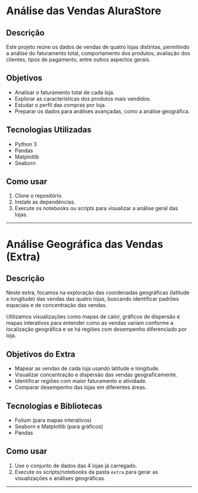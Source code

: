 # Análise das Vendas AluraStore

## Descrição

Este projeto reúne os dados de vendas de quatro lojas distintas, permitindo a análise do faturamento total, comportamento dos produtos, avaliação dos clientes, tipos de pagamento, entre outros aspectos gerais.

## Objetivos

- Analisar o faturamento total de cada loja.
- Explorar as características dos produtos mais vendidos.
- Estudar o perfil das compras por loja.
- Preparar os dados para análises avançadas, como a análise geográfica.

## Tecnologias Utilizadas

- Python 3
- Pandas
- Matplotlib
- Seaborn

## Como usar

1. Clone o repositório.
2. Instale as dependências.
3. Execute os notebooks ou scripts para visualizar a análise geral das lojas.

---
# Análise Geográfica das Vendas (Extra)

## Descrição

Neste extra, focamos na exploração das coordenadas geográficas (latitude e longitude) das vendas das quatro lojas, buscando identificar padrões espaciais e de concentração das vendas.

Utilizamos visualizações como mapas de calor, gráficos de dispersão e mapas interativos para entender como as vendas variam conforme a localização geográfica e se há regiões com desempenho diferenciado por loja.

## Objetivos do Extra

- Mapear as vendas de cada loja usando latitude e longitude.
- Visualizar concentração e dispersão das vendas geograficamente.
- Identificar regiões com maior faturamento e atividade.
- Comparar desempenho das lojas em diferentes áreas.

## Tecnologias e Bibliotecas

- Folium (para mapas interativos)
- Seaborn e Matplotlib (para gráficos)
- Pandas

## Como usar

1. Use o conjunto de dados das 4 lojas já carregado.
2. Execute os scripts/notebooks da pasta `extra` para gerar as visualizações e análises geográficas.

---

